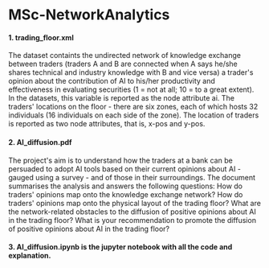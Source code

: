 # MSc-NetworkAnalytics

#### 1. trading_floor.xml 
The dataset containts the undirected network of knowledge exchange between traders (traders A and B are connected when A says he/she shares technical and industry knowledge with B and vice versa)
a trader's opinion about the contribution of AI to his/her productivity and effectiveness in evaluating securities (1 = not at all; 10 = to a great extent). In the datasets, this variable is reported as the node attribute ai.
The traders' locations on the floor - there are six zones, each of which hosts 32 individuals (16 individuals on each side of the zone). The location of traders is reported as two node attributes, that is, x-pos and y-pos.

#### 2. AI_diffusion.pdf
The project's aim is to understand how the traders at a bank can be persuaded to adopt AI tools based on their current opinions about AI - gauged using a survey - and of those in their surroundings. The document summarises the analysis and answers the following questions:
How do traders' opinions map onto the knowledge exchange network?
How do traders' opinions map onto the physical layout of the trading floor?
What are the network-related obstacles to the diffusion of positive opinions about AI in the trading floor?
What is your recommendation to promote the diffusion of positive opinions about AI in the trading floor?

#### 3. AI_diffusion.ipynb is the jupyter notebook with all the code and explanation.
